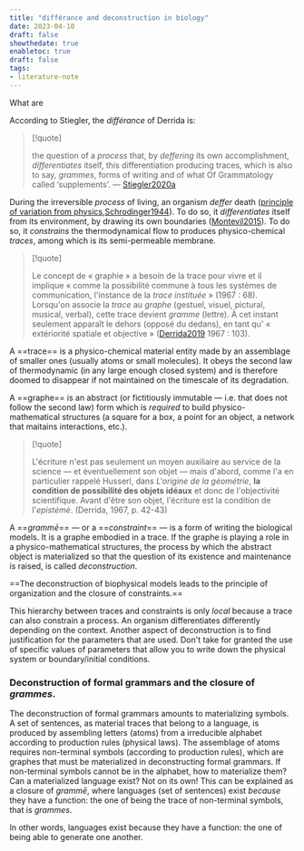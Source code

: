 ```yaml
---
title: "différance and deconstruction in biology"
date: 2023-04-10
draft: false
showthedate: true
enabletoc: true
draft: false
tags:
- literature-note
---
```


What are 

According to Stiegler, the *différance* of Derrida is:

>[!quote]
>
>the question of a *process* that, by *deffering* its own accomplishment, *differentiates* itself, this differentiation producing traces, which is also to say, *grammes*, forms of writing and of what Of Grammatology called ‘supplements’. —  [Stiegler2020a](reference/Stiegler2020a.md)

During the irreversible *process* of living, an organism *deffer* death ([principle of variation from physics](note/principle%20of%20variation%20from%20physics.md),[Schrodinger1944](reference/Schrodinger1944.md)). To do so, it *differentiates* itself from its environment, by drawing its own boundaries ([Montevil2015](reference/Montevil2015.md)). To do so, it *constrains* the thermodynamical flow to produces physico-chemical *traces*, among which is its semi-permeable membrane. 

>[!quote]
>
>Le concept de « graphie » a besoin de la trace pour vivre et il implique « comme la possibilité commune à tous les systèmes de communication, l'instance de la _trace instituée_ » (1967 : 68). Lorsqu'on associe la _trace_ au _graphe_ (gestuel, visuel, pictural, musical, verbal), cette trace devient _gramme_ (lettre). À cet instant seulement apparaît le dehors (opposé du dedans), en tant qu' « extériorité spatiale et objective » ([Derrida2019](reference/Derrida2019.md) 1967 : 103).


A ==trace== is a physico-chemical material entity made by an assemblage of smaller ones (usually atoms or small molecules). It obeys the second law of thermodynamic (in any large enough closed system) and is therefore doomed to disappear if not maintained on the timescale of its degradation. 

A ==graphe== is an abstract (or fictitiously immutable — i.e. that does not follow the second law) form which is *required* to build physico-mathematical structures (a square for a box, a point for an object, a network that maitains interactions, etc.). 

>[!quote]
>
>L'écriture n'est pas seulement un moyen auxiliaire au service de la science — et éventuellement son objet — mais d'abord, comme l'a en particulier rappelé Husserl, dans *L'origine de la géométrie*, **la** **condition de possibilité des objets idéaux** et donc de l'objectivité scientifique. Avant d'être son objet, l'écriture est la condition de l'*epistémè*.  (Derrida, 1967, p. 42-43)

A ==*grammē*== — or a ==*constraint*== — is a form of writing the biological models. It is a graphe embodied in a trace. If the graphe is playing a role in a physico-mathematical structures, the process by which the abstract object is materialized so that the question of its existence and maintenance is raised, is called *deconstruction*. 

==The deconstruction of biophysical models leads to the principle of organization and the closure of constraints.==

This hierarchy between traces and constraints is only *local* because a trace can also constrain a process. 
An organism differentiates differently depending on the context.
Another aspect of deconstruction is to find justification for the parameters that are used. 
Don't take for granted the use of specific values of parameters that allow you to write down the physical system or boundary/initial conditions. 


### Deconstruction of formal grammars and the closure of *grammes*. 

The deconstruction of formal grammars amounts to materializing symbols.
A set of sentences, as material traces that belong to a language, is produced by assembling letters (atoms) from a irreducible alphabet according to production rules (physical laws). 
The assemblage of atoms requires non-terminal symbols (according to production rules), which are graphes that must be materialized in deconstructing formal grammars. 
If non-terminal symbols cannot be in the alphabet, how to materialize them? Can a materialized language exist?  Not on its own!
This can be explained as a closure of *grammē*, where languages (set of sentences) exist *because* they have a function: the one of being the trace of non-terminal symbols, that is *grammes*. 

In other words, languages exist because they have a function: the one of being able to generate one another. 